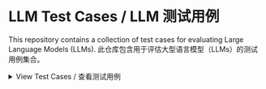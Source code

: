 
# LLM Test Cases / LLM 测试用例

This repository contains a collection of test cases for evaluating Large Language Models (LLMs).
此仓库包含用于评估大型语言模型（LLMs）的测试用例集合。

<details>
<summary>View Test Cases / 查看测试用例</summary>

<div id="test-cases">

  <div class="test-case">
    <h3>Best Sushi Description / 最佳寿司描述</h3>
    <p><strong>Description:</strong> Test the model's ability to handle subjective questions and provide nuanced responses.</p>
    <p><strong>描述：</strong>测试模型处理主观问题并提供细致回答的能力。</p>
    <p><strong>Prompt:</strong> Please describe what is the best sushi.</p>
    <p><strong>提示：</strong>请描述什么是最好的寿司。</p>
    <hr>
  </div>

  <div class="test-case">
    <h3>Basic Python Function / 基础Python函数</h3>
    <p><strong>Description:</strong> Evaluate the model's code generation capabilities for a simple mathematical operation.</p>
    <p><strong>描述：</strong>评估模型对简单数学运算的代码生成能力。</p>
    <p><strong>Prompt:</strong> Create a detailed Python function that multiplies two numbers and then subtracts 10 from it.</p>
    <p><strong>提示：</strong>创建一个详细的Python函数，该函数将两个数相乘，然后从结果中减去10。</p>
    <hr>
  </div>

  <div class="test-case">
    <h3>Prime Number Sum / 质数求和</h3>
    <p><strong>Description:</strong> Test the model's mathematical reasoning and logical skills in tasks involving prime numbers.</p>
    <p><strong>描述：</strong>测试模型在涉及数学推理和逻辑的任务上的表现。</p>
    <p><strong>Prompt:</strong> What are the last 4 digits of the sum of the first 70 prime numbers?</p>
    <p><strong>提示：</strong>前70个质数的总和的最后四位数字是多少？</p>
    <hr>
  </div>

  <div class="test-case">
    <h3>Family Relationship Logic / 家庭关系逻辑</h3>
    <p><strong>Description:</strong> Test the model's ability to reason about family relationships based on given information.</p>
    <p><strong>描述：</strong>测试模型根据给定信息推理家庭关系的能力。</p>
    <p><strong>Prompt:</strong> Kaye has two brothers. Each of her brothers has two sisters. How many sisters does Kaye have?</p>
    <p><strong>提示：</strong>凯伊有两个兄弟。她的每个兄弟都有两个姐妹。凯伊有几个姐妹？</p>
    <hr>
  </div>

  <div class="test-case">
    <h3>Strawberry Letter Count / 草莓字母计数</h3>
    <p><strong>Description:</strong> Check if the model can accurately count the number of specific letters in a word.</p>
    <p><strong>描述：</strong>检查模型是否能准确计算单词中特定字母的出现次数。</p>
    <p><strong>Prompt:</strong> How many rs are in the word strawberry?</p>
    <p><strong>提示：</strong>在strawberry这个单词中有多少个r？</p>
    <hr>
  </div>

  <div class="test-case">
    <h3>LLM Concept Game / LLM概念游戏</h3>
    <p><strong>Description:</strong> Test the model's creative coding skills by asking it to design a game that teaches LLM concepts.(The game should be educational and interactive.)</p>
    <p><strong>描述：</strong>通过要求模型设计一个教授LLM概念的游戏来测试其创意编程技能。(游戏应该具有教育性和互动性)</p>
    <p><strong>Prompt:</strong> Generate a creative Python game that helps me with learning about LLMs. I need to improve my technical expertise and memorize the key concepts.</p>
    <p><strong>提示：</strong>生成一个创意Python游戏，帮助我学习LLM。我需要提高我的技术能力和记忆关键概念。</p>
    <hr>
  </div>

  <div class="test-case">
    <h3>Candle Riddle / 蜡烛谜题</h3>
    <p><strong>Description:</strong> Assess the model's logical reasoning abilities with a tricky riddle.</p>
    <p><strong>描述：</strong>通过一个棘手的谜题评估模型的逻辑推理能力。</p>
    <p><strong>Prompt:</strong> Peter has 5 candles that are all the same length. He lights them all at the same time. After a while, he blows out the candles one after the other. Which of the five candles was the first one he has blown out? Here is a figure of the five candles after they have been blown out. The number of = represents the length of the candle. Respond with the label of the candle that ha.t een blown out first by Peter.
1)=====
2)=========
3)==========
4)=
5)==
</p>
    <p><strong>提示：</strong>彼得有5支长度相同的蜡烛。他同时点燃了所有的蜡烛。过了一会儿，他依次吹灭了蜡烛。哪支蜡烛是彼得最先吹灭的？这里有5支蜡烛被吹灭后的图示。=的数量代表蜡烛的长度。请用彼得最先吹灭的蜡烛的标签来回答。
1)=====
2)=========
3)==========
4)=
5)==
</p>
    <hr>
  </div>

  <div class="test-case">
    <h3>Decimal Comparison / 小数比较</h3>
    <p><strong>Description:</strong> Test the model's ability to compare decimal numbers accurately.</p>
    <p><strong>描述：</strong>测试模型准确比较小数的能力。</p>
    <p><strong>Prompt:</strong> Which number is bigger: 9.9 or 9.11?</p>
    <p><strong>提示：</strong>哪个数字更大：9.9还是9.11？</p>
    <hr>
  </div>

  <div class="test-case">
    <h3>Math Word Problem / 数学应用题</h3>
    <p><strong>Description:</strong> Evaluate the model's approach to solving mathematical word problems, whether it can reason step by step.</p>
    <p><strong>描述：</strong>评估模型解决数学应用题的方法, 是否能一步步进行推理。</p>
    <p><strong>Prompt:</strong> I went to the market and bought 10 apples. I gave 2 apples to the neighbor and 2 to the repairman. I then went and bought 5 more apples and ate 1. How many apples did I remain with? </p>
    <p><strong>提示：</strong>我去市场买了10个苹果。我给了邻居2个，给了修理工人2个。然后我又买了5个苹果，吃了1个。我还剩多少个苹果？</p>
    <hr>
  </div>

  <div class="test-case">
    <h3>Long-form Poetry Generation / 长篇诗歌生成</h3>
    <p><strong>Description:</strong> Test the model's capability to generate extensive creative content.</p>
    <p><strong>描述：</strong>测试模型生成大量创意内容的能力。</p>
    <p><strong>Prompt:</strong> Generate an 8000-word poem.</p>
    <p><strong>提示：</strong>生成一首8000字的诗。</p>
    <hr>
  </div>

  <div class="test-case">
    <h3>RAG Paper Summary / RAG论文摘要</h3>
    <p><strong>Description:</strong> Test the model's ability to summarize recent academic papers on a specific topic.</p>
    <p><strong>描述：</strong>测试模型总结特定主题最新学术论文的能力。</p>
    <p><strong>Prompt:</strong> Please summarize the latest RAG papers for this week?</p>
    <p><strong>提示：</strong>请总结本周最新的RAG（检索增强生成）论文？</p>
    <hr>
  </div>

  <div class="test-case">
    <h3>Travel Recommendations / 旅行推荐</h3>
    <p><strong>Description:</strong> Evaluate the model's knowledge of specific locations and ability to provide travel recommendations.</p>
    <p><strong>描述：</strong>评估模型对特定地点的了解和提供旅行建议的能力。</p>
    <p><strong>Prompt:</strong> Places to eat in Belize?</p>
    <p><strong>提示：</strong>伯利兹有哪些值得一吃的地方？</p>
    <hr>
  </div>

  <div class="test-case">
    <h3>Current Events Awareness / 时事意识</h3>
    <p><strong>Description:</strong> Test the model's awareness of current events and ability to interpret vague requests.</p>
    <p><strong>描述：</strong>测试模型对当前事件的认知和解释模糊请求的能力。</p>
    <p><strong>Prompt:</strong> See new posts: AI doomsday</p>
    <p><strong>提示：</strong>查看新帖子：人工智能末日</p>
    <hr>
  </div>

  <div class="test-case">
    <h3>Creative Sentence Generation / 创意句子生成</h3>
    <p><strong>Description:</strong> Evaluate the model's creativity and ability to generate diverse sentences with a specific constraint.</p>
    <p><strong>描述：</strong>评估模型的创造力和在特定约束下生成多样化句子的能力。</p>
    <p><strong>Prompt:</strong> Write ten different sentences that end with word "apple"</p>
    <p><strong>提示：</strong>写出十个不同的句子，每个句子都以"苹果"一词结尾</p>
    <hr>
  </div>

</div>

<style>
#test-cases {
  font-family: Arial, sans-serif;
  max-width: 800px;
  margin: 0 auto;
  padding: 20px;
  background-color: #f5f5f5;
  border-radius: 8px;
}
.test-case {
  background-color: white;
  padding: 15px;
  margin-bottom: 20px;
  border-radius: 5px;
  box-shadow: 0 2px 5px rgba(0,0,0,0.1);
}
h3 {
  color: #333;
  margin-top: 0;
}
hr {
  border: none;
  border-top: 1px solid #eee;
  margin: 15px 0;
}
</style>

</details>
